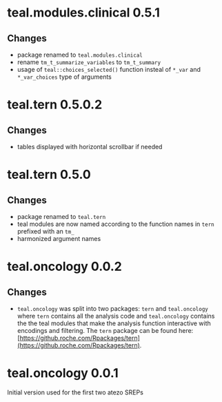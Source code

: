 # teal.modules.clinical 0.5.1

## Changes

* package renamed to `teal.modules.clinical`
* rename `tm_t_summarize_variables` to `tm_t_summary`
* usage of `teal::choices_selected()` function insteal of `*_var` and `*_var_choices` type of arguments

# teal.tern 0.5.0.2

## Changes

* tables displayed with horizontal scrollbar if needed


# teal.tern 0.5.0

## Changes
* package renamed to `teal.tern`
* teal modules are now named according to the function names in `tern` prefixed
with an `tm_`
* harmonized argument names

# teal.oncology 0.0.2

## Changes

 * `teal.oncology` was split into two packages: `tern` and `teal.oncology` where
 `tern` contains all the analysis code and `teal.oncology` contains the the teal
 modules that make the analysis function interactive with encodings and
 filtering. The `tern` package can be found here:
 [https://github.roche.com/Rpackages/tern](https://github.roche.com/Rpackages/tern).


# teal.oncology 0.0.1

Initial version used for the first two atezo SREPs 